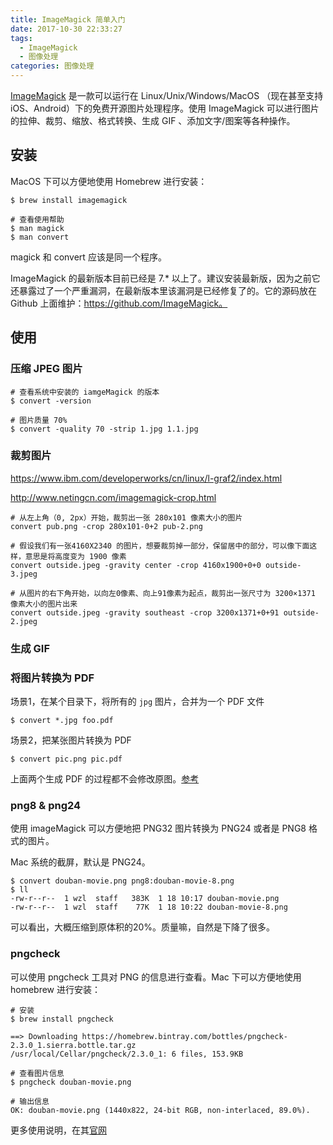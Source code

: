 ```yaml
---
title: ImageMagick 简单入门
date: 2017-10-30 22:33:27
tags:
  - ImageMagick
  - 图像处理
categories: 图像处理
---
```


[ImageMagick](http://www.imagemagick.org/script/index.php) 是一款可以运行在 Linux/Unix/Windows/MacOS （现在甚至支持 iOS、Android）下的免费开源图片处理程序。使用 ImageMagick 可以进行图片的拉伸、裁剪、缩放、格式转换、生成 GIF 、添加文字/图案等各种操作。


## 安装

MacOS 下可以方便地使用 Homebrew 进行安装：

```
$ brew install imagemagick

# 查看使用帮助
$ man magick
$ man convert
```

magick 和 convert 应该是同一个程序。

ImageMagick 的最新版本目前已经是 7.* 以上了。建议安装最新版，因为之前它还暴露过了一个严重漏洞，在最新版本里该漏洞是已经修复了的。它的源码放在 Github 上面维护：https://github.com/ImageMagick。

<!-- more -->

## 使用

### 压缩 JPEG 图片

```
# 查看系统中安装的 iamgeMagick 的版本
$ convert -version
```

```
# 图片质量 70%
$ convert -quality 70 -strip 1.jpg 1.1.jpg
```

### 裁剪图片

https://www.ibm.com/developerworks/cn/linux/l-graf2/index.html

http://www.netingcn.com/imagemagick-crop.html

```
# 从左上角（0, 2px）开始，裁剪出一张 280x101 像素大小的图片
convert pub.png -crop 280x101-0+2 pub-2.png

# 假设我们有一张4160X2340 的图片，想要裁剪掉一部分，保留居中的部分，可以像下面这样，意思是将高度变为 1900 像素
convert outside.jpeg -gravity center -crop 4160x1900+0+0 outside-3.jpeg

# 从图片的右下角开始，以向左0像素、向上91像素为起点，裁剪出一张尺寸为 3200×1371 像素大小的图片出来
convert outside.jpeg -gravity southeast -crop 3200x1371+0+91 outside-2.jpeg
```

### 生成 GIF

### 将图片转换为 PDF

场景1，在某个目录下，将所有的 `jpg` 图片，合并为一个 PDF 文件

```
$ convert *.jpg foo.pdf
```

场景2，把某张图片转换为 PDF

```
$ convert pic.png pic.pdf
```

上面两个生成 PDF 的过程都不会修改原图。[参考](https://stackoverflow.com/questions/8955425/how-can-i-convert-a-series-of-images-to-a-pdf-from-the-command-line-on-linux)

### png8 & png24

使用 imageMagick 可以方便地把 PNG32 图片转换为 PNG24 或者是 PNG8 格式的图片。

Mac 系统的截屏，默认是 PNG24。

```
$ convert douban-movie.png png8:douban-movie-8.png
$ ll
-rw-r--r--  1 wzl  staff   383K  1 18 10:17 douban-movie.png
-rw-r--r--  1 wzl  staff    77K  1 18 10:22 douban-movie-8.png
```

可以看出，大概压缩到原体积的20%。质量嘛，自然是下降了很多。


### pngcheck

可以使用 pngcheck 工具对 PNG 的信息进行查看。Mac 下可以方便地使用 homebrew 进行安装：

```
# 安装
$ brew install pngcheck

==> Downloading https://homebrew.bintray.com/bottles/pngcheck-2.3.0_1.sierra.bottle.tar.gz
/usr/local/Cellar/pngcheck/2.3.0_1: 6 files, 153.9KB

# 查看图片信息
$ pngcheck douban-movie.png

# 输出信息
OK: douban-movie.png (1440x822, 24-bit RGB, non-interlaced, 89.0%).
```

更多使用说明，在其[官网](http://www.libpng.org/pub/png/apps/pngcheck.html)

